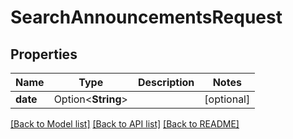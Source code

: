 # SearchAnnouncementsRequest

## Properties

Name | Type | Description | Notes
------------ | ------------- | ------------- | -------------
**date** | Option<**String**> |  | [optional]

[[Back to Model list]](../README.md#documentation-for-models) [[Back to API list]](../README.md#documentation-for-api-endpoints) [[Back to README]](../README.md)


